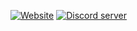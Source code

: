 <a href="https://sites.google.com/view/voidclient/d"><img src="https://img.shields.io/static/v1?label=Website&message=latest&color=12c970&logo=docusign&logoColor=white" alt="Website" /></a>
    <a href="https://discord.gg/Tj3WAdp6zH"><img src="https://img.shields.io/discord/732833913705201736?color=5865F2&logo=Discord&logoColor=white" alt="Discord server" /></a>
